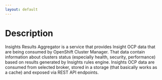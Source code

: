 ```yaml
---
layout: default
---
```

# Description

Insights Results Aggregator is a service that provides Insight OCP data that are being consumed by
OpenShift Cluster Manager. That data contain information about clusters status (especially health,
security, performance) based on results generated by Insights rules engine. Insights OCP data are
consumed from selected broker, stored in a storage (that basically works as a cache) and exposed via
REST API endpoints.
